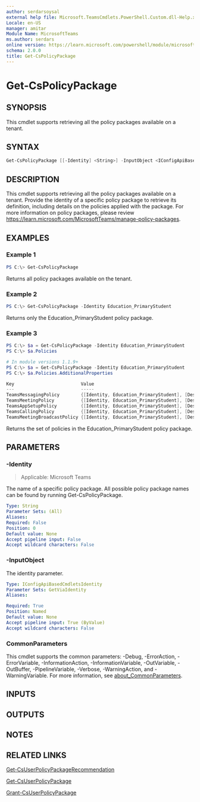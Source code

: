 ```yaml
---
author: serdarsoysal
external help file: Microsoft.TeamsCmdlets.PowerShell.Custom.dll-Help.xml
Locale: en-US
manager: amitar
Module Name: MicrosoftTeams
ms.author: serdars
online version: https://learn.microsoft.com/powershell/module/microsoftteams/get-cspolicypackage
schema: 2.0.0
title: Get-CsPolicyPackage
---
```


# Get-CsPolicyPackage

## SYNOPSIS

This cmdlet supports retrieving all the policy packages available on a tenant.

## SYNTAX

```powershell
Get-CsPolicyPackage [[-Identity] <String>] -InputObject <IConfigApiBasedCmdletsIdentity> [<CommonParameters>]
```

## DESCRIPTION

This cmdlet supports retrieving all the policy packages available on a tenant. Provide the identity of a specific policy package to retrieve its definition, including details on the policies applied with the package.
For more information on policy packages, please review https://learn.microsoft.com/MicrosoftTeams/manage-policy-packages.

## EXAMPLES

### Example 1
```powershell
PS C:\> Get-CsPolicyPackage
```

Returns all policy packages available on the tenant.

### Example 2
```powershell
PS C:\> Get-CsPolicyPackage -Identity Education_PrimaryStudent
```

Returns only the Education_PrimaryStudent policy package.

### Example 3
```powershell
PS C:\> $a = Get-CsPolicyPackage -Identity Education_PrimaryStudent
PS C:\> $a.Policies

# In module versions 1.1.9+
PS C:\> $a = Get-CsPolicyPackage -Identity Education_PrimaryStudent
PS C:\> $a.Policies.AdditionalProperties

Key                         Value
---                         -----
TeamsMessagingPolicy        {[Identity, Education_PrimaryStudent], [Description, This is an Education_PrimarySt...
TeamsMeetingPolicy          {[Identity, Education_PrimaryStudent], [Description, This is an Education_PrimarySt...
TeamsAppSetupPolicy         {[Identity, Education_PrimaryStudent], [Description, This is an Education_PrimarySt...
TeamsCallingPolicy          {[Identity, Education_PrimaryStudent], [Description, This is an Education_PrimarySt...
TeamsMeetingBroadcastPolicy {[Identity, Education_PrimaryStudent], [Description, This is an Education_PrimarySt...
```

Returns the set of policies in the Education_PrimaryStudent policy package.

## PARAMETERS

### -Identity

> Applicable: Microsoft Teams

The name of a specific policy package. All possible policy package names can be found by running Get-CsPolicyPackage.

```yaml
Type: String
Parameter Sets: (All)
Aliases:
Required: False
Position: 0
Default value: None
Accept pipeline input: False
Accept wildcard characters: False
```

### -InputObject

The identity parameter.

```yaml
Type: IConfigApiBasedCmdletsIdentity
Parameter Sets: GetViaIdentity
Aliases:

Required: True
Position: Named
Default value: None
Accept pipeline input: True (ByValue)
Accept wildcard characters: False
```

### CommonParameters
This cmdlet supports the common parameters: -Debug, -ErrorAction, -ErrorVariable, -InformationAction, -InformationVariable, -OutVariable, -OutBuffer, -PipelineVariable, -Verbose, -WarningAction, and -WarningVariable. For more information, see [about_CommonParameters](https://go.microsoft.com/fwlink/?LinkID=113216).

## INPUTS

## OUTPUTS

## NOTES

## RELATED LINKS

[Get-CsUserPolicyPackageRecommendation](https://learn.microsoft.com/powershell/module/microsoftteams/get-csuserpolicypackagerecommendation)

[Get-CsUserPolicyPackage](https://learn.microsoft.com/powershell/module/microsoftteams/get-csuserpolicypackage)

[Grant-CsUserPolicyPackage](https://learn.microsoft.com/powershell/module/microsoftteams/grant-csuserpolicypackage)
